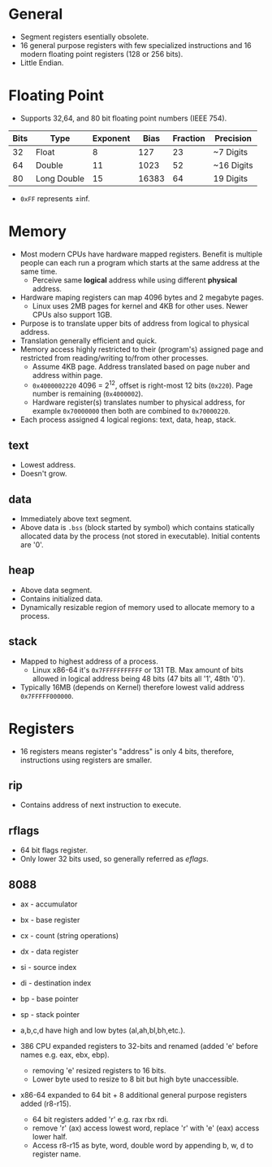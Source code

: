 <!--
  Author: NE- https://github.com/NE-
  Date: 2022 July 11
  Purpose: General notes for the x86-64.
-->

# General
- Segment registers esentially obsolete.
- 16 general purpose registers with few specialized instructions and 16 modern floating point registers (128 or 256 bits).
- Little Endian.

# Floating Point
- Supports 32,64, and 80 bit floating point numbers (IEEE 754).  

| Bits | Type        | Exponent | Bias  | Fraction | Precision  |  
| ---- | ----------- | -------- | ----- | -------- | ---------  |  
| 32   | Float       | 8        | 127   | 23       | ~7 Digits  |  
| 64   | Double      | 11       | 1023  | 52       | ~16 Digits |  
| 80   | Long Double | 15       | 16383 | 64       | 19 Digits  |  
- `0xFF` represents ±inf.

# Memory
- Most modern CPUs have hardware mapped registers. Benefit is multiple people can each run a program which starts at the same address at the same time.
  - Perceive same **logical** address while using different **physical** address.
- Hardware maping registers can map 4096 bytes and 2 megabyte pages.
  - Linux uses 2MB pages for kernel and 4KB for other uses. Newer CPUs also support 1GB.
- Purpose is to translate upper bits of address from logical to physical address.
- Translation generally efficient and quick.
- Memory access highly restricted to their (program's) assigned page and restricted from reading/writing to/from other processes.
  - Assume 4KB page. Address translated based on page nuber and address within page.
  - `0x4000002220` 4096 = 2<sup>12</sup>, offset is right-most 12 bits (`0x220`). Page number is remaining (`0x4000002`).
  - Hardware register(s) translates number to physical address, for example `0x70000000` then both are combined to `0x70000220`.
 - Each process assigned 4 logical regions: text, data, heap, stack.
## text
- Lowest address.
- Doesn't grow.
## data
- Immediately above text segment.
- Above data is `.bss` (block started by symbol) which contains statically allocated data by the process (not stored in executable). Initial contents are '0'.
## heap
- Above data segment.
- Contains initialized data.
- Dynamically resizable region of memory used to allocate memory to a process.
## stack
- Mapped to highest address of a process.
   - Linux x86-64 it's `0x7FFFFFFFFFFF` or 131 TB. Max amount of bits allowed in logical address being 48 bits (47 bits all '1', 48th '0').
- Typically 16MB (depends on Kernel) therefore lowest valid address `0x7FFFFF000000`.

# Registers
- 16 registers means register's "address" is only 4 bits, therefore, instructions using registers are smaller.
## rip
- Contains address of next instruction to execute.
## rflags
- 64 bit flags register.
- Only lower 32 bits used, so generally referred as *eflags*.

## 8088
- ax - accumulator
- bx - base register
- cx - count (string operations)
- dx - data register
- si - source index
- di - destination index
- bp - base pointer
- sp - stack pointer

- a,b,c,d have high and low bytes (al,ah,bl,bh,etc.).
- 386 CPU expanded registers to 32-bits and renamed (added 'e' before names e.g. eax, ebx, ebp).
  - removing 'e' resized registers to 16 bits.
  - Lower byte used to resize to 8 bit but high byte unaccessible.
- x86-64 expanded to 64 bit + 8 additional general purpose registers added (r8-r15).
  - 64 bit registers added 'r' e.g. rax rbx rdi.
  - remove 'r' (ax) access lowest word, replace 'r' with 'e' (eax) access lower half.
  - Access r8-r15 as byte, word, double word by appending b, w, d to register name.